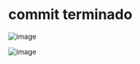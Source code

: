 # commit  terminado
![image](https://github.com/user-attachments/assets/2c860ffc-aa09-4166-b49f-d1a66c9d62f4)

![image](https://github.com/user-attachments/assets/ea5027bc-a5e7-4c76-90dc-89043605dc65)
